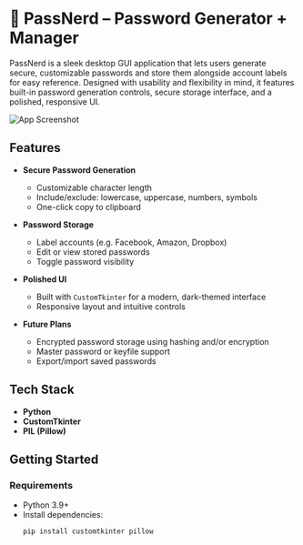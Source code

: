 # 🔐 PassNerd – Password Generator + Manager

PassNerd is a sleek desktop GUI application that lets users generate secure, customizable passwords and store them alongside account labels for easy reference. Designed with usability and flexibility in mind, it features built-in password generation controls, secure storage interface, and a polished, responsive UI.

![App Screenshot](images/passNerd_photo.jpg)

## Features

- **Secure Password Generation**
  - Customizable character length
  - Include/exclude: lowercase, uppercase, numbers, symbols
  - One-click copy to clipboard

- **Password Storage**
  - Label accounts (e.g. Facebook, Amazon, Dropbox)
  - Edit or view stored passwords
  - Toggle password visibility

- **Polished UI**
  - Built with `CustomTkinter` for a modern, dark-themed interface
  - Responsive layout and intuitive controls

- **Future Plans**
  - Encrypted password storage using hashing and/or encryption
  - Master password or keyfile support
  - Export/import saved passwords

## Tech Stack

- **Python**
- **CustomTkinter**
- **PIL (Pillow)**

## Getting Started

### Requirements
- Python 3.9+
- Install dependencies:
  ```bash
  pip install customtkinter pillow

